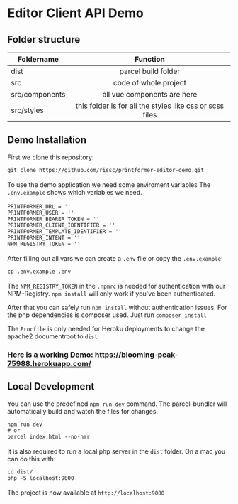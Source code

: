 # Editor Client API Demo

## Folder structure

| Foldername   |      Function      |
|----------|:-------------:|
| dist |  parcel build folder |
| src |  code of whole project |
| src/components |  all vue components are here |
| src/styles |  this folder is for all the styles like css or scss files |


## Demo Installation

First we clone this repository:

`git clone https://github.com/rissc/printformer-editor-demo.git` <br><br>
To use the demo application we need some enviroment variables The `.env.example` shows which variables we need.
<br>
<br>
`PRINTFORMER_URL = ''`<br>
`PRINTFORMER_USER = ''`<br>
`PRINTFORMER_BEARER_TOKEN = ''`<br>
`PRINTFORMER_CLIENT_IDENTIFIER = ''`<br>
`PRINTFORMER_TEMPLATE_IDENTIFIER = ''`<br>
`PRINTFORMER_INTENT = ''`<br>
`NPM_REGISTRY_TOKEN = ''`<br>
<br>
After filling out all vars we can create a `.env` file or copy the `.env.example`:

`cp .env.example .env `<br><br>
The `NPM_REGISTRY_TOKEN` in the `.npmrc` is needed for authentication with our NPM-Registry. `npm install` will only work if you've been authenticated.

After that you can safely run `npm install` without authentication issues. For the php dependencies is composer used. Just run `composer install`

The `Procfile` is only needed for Heroku deployments to change the apache2 documentroot to `dist` <br>

### **Here is a working Demo: https://blooming-peak-75988.herokuapp.com/**

## Local Development 
You can use the predefined `npm run dev` command. The parcel-bundler will automatically build and watch the files for changes.

`npm run dev`<br>
`# or` <br>
`parcel index.html --no-hmr`<br><br>
It is also required to run a local php server in the `dist` folder. On a mac you can do this with:

`cd dist/` <br>
`php -S localhost:9000`<br><br> 
The project is now available at `http://localhost:9000`   
